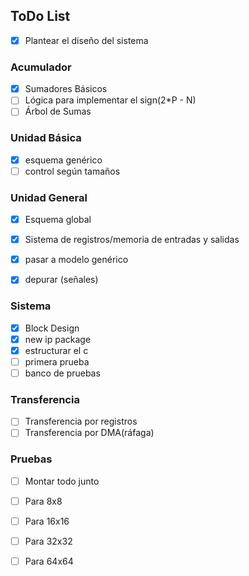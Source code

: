 ## ToDo List


- [x] Plantear el diseño del sistema

### Acumulador

- [x] Sumadores Básicos 
- [ ] Lógica para implementar el sign(2*P - N)
- [ ] Árbol de Sumas

### Unidad Básica

- [x] esquema genérico 
- [ ] control según tamaños

### Unidad General

- [x] Esquema global 
- [x] Sistema de registros/memoria de entradas y salidas
- [x] pasar a modelo genérico 
- [x] depurar (señales)


### Sistema

- [x] Block Design
- [x] new ip package
- [x] estructurar el c
- [ ] primera prueba
- [ ] banco de pruebas

### Transferencia


- [ ] Transferencia por registros
- [ ] Transferencia por DMA(ráfaga)

### Pruebas

- [ ] Montar todo junto
- [ ] Para 8x8
- [ ] Para 16x16
- [ ] Para 32x32
- [ ] Para 64x64


